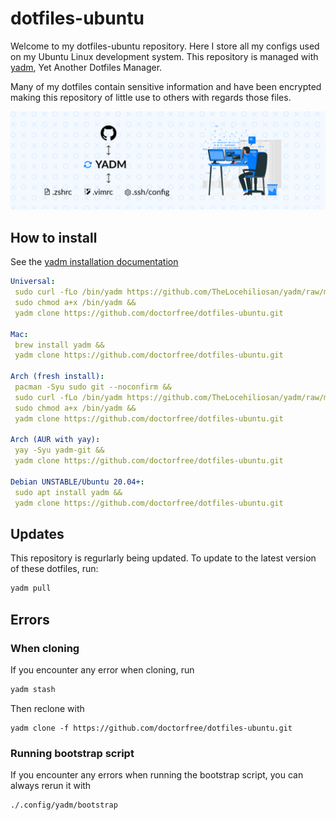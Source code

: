 # dotfiles-ubuntu

Welcome to my dotfiles-ubuntu repository. Here I store all my configs used
on my Ubuntu Linux development system. This repository is managed with
[yadm](https://yadm.io/), Yet Another Dotfiles Manager.

Many of my dotfiles contain sensitive information and have been encrypted
making this repository of little use to others with regards those files.

![](yadm.png)

## How to install

See the [yadm installation documentation](https://yadm.io/docs/install)

```yaml
Universal: 
 sudo curl -fLo /bin/yadm https://github.com/TheLocehiliosan/yadm/raw/master/yadm && 
 sudo chmod a+x /bin/yadm &&
 yadm clone https://github.com/doctorfree/dotfiles-ubuntu.git

Mac: 
 brew install yadm &&
 yadm clone https://github.com/doctorfree/dotfiles-ubuntu.git

Arch (fresh install):
 pacman -Syu sudo git --noconfirm &&
 sudo curl -fLo /bin/yadm https://github.com/TheLocehiliosan/yadm/raw/master/yadm && 
 sudo chmod a+x /bin/yadm &&
 yadm clone https://github.com/doctorfree/dotfiles-ubuntu.git

Arch (AUR with yay): 
 yay -Syu yadm-git &&
 yadm clone https://github.com/doctorfree/dotfiles-ubuntu.git

Debian UNSTABLE/Ubuntu 20.04+: 
 sudo apt install yadm &&
 yadm clone https://github.com/doctorfree/dotfiles-ubuntu.git
```

## Updates

This repository is regurlarly being updated. To update to the latest version
of these dotfiles, run:
```bash
yadm pull
```

## Errors

### When cloning

If you encounter any error when cloning, run 
```bash
yadm stash
```
Then reclone with 
```
yadm clone -f https://github.com/doctorfree/dotfiles-ubuntu.git
```
### Running bootstrap script

If you encounter any errors when running the bootstrap script,
you can always rerun it with 
```bash
./.config/yadm/bootstrap
```
